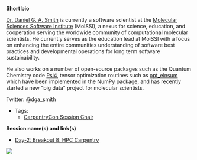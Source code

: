 **Short bio**

[Dr. Daniel G. A. Smith](http://molssi.org/molssi-software-scientist-dr-daniel-smith/)
 is currently a software scientist at the
[Molecular Sciences Software Institute](http://molssi.org) (MolSSI), a nexus
for science, education, and cooperation serving the worldwide
community of computational molecular scientists. He currently serves as the education
lead at MolSSI with a focus on enhancing the entire communities understanding of
software best practices and developmental operations for long term software sustainability. 

He also works on a number of open-source packages such as the Quantum Chemistry code
[Psi4](https://github.com/psi4/psi4), tensor optimization routines such as
[opt_einsum](https://github.com/dgasmith/opt_einsum) which have been implemented in the
NumPy package, and has recently started a new "big data" project for molecular scientists.

Twitter: @dga_smith

- Tags:
  - [CarpentryCon Session Chair](https://github.com/carpentries/carpentrycon/blob/master/ShortBio/SessionChairs/DanielSmith-bio.md)

**Session name(s) and link(s)**

- [Day-2: Breakout 8: HPC Carpentry](https://github.com/carpentries/carpentrycon/blob/master/Sessions/2018-05-31/05-Breakout-8-HPC-Carpentry/Abstract.md)

![](https://github.com/carpentries/carpentrycon/blob/master/ShortBio/profile_picture/DanielSmith.jpg)
